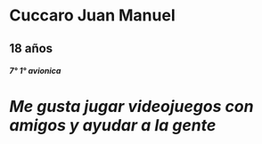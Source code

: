 # **Cuccaro Juan Manuel**
## 18 años 
##### 7° 1° avionica
# *Me gusta jugar videojuegos con amigos y ayudar a la gente*
